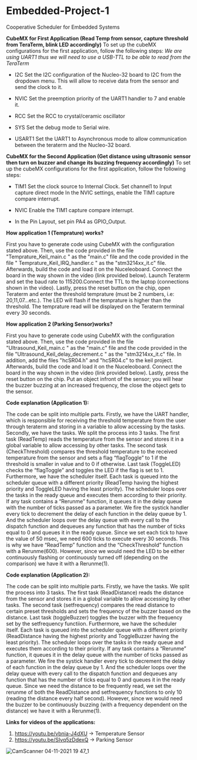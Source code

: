 # Embedded-Project-1
Cooperative Scheduler for Embedded Systems

**CubeMX for First Application (Read Temp from sensor, capture threshold from TeraTerm, blink LED accordingly)**
To set up the cubeMX configurations for the first application, follow the following steps:
*We are using UART1 thus we will need to use a USB-TTL to be able to read from the TeraTerm*

- I2C
  Set the I2C configuration of the Nucleo-32 board to I2C from the dropdown menu. This will allow to receive data from the sensor and send the clock to it.

- NVIC
  Set the preemption priority of the UART1 handler to 7 and enable it.

- RCC
  Set the RCC to crystal/ceramic oscillator
  
- SYS
  Set the debug mode to Serial wire.

- USART1
  Set the UART1 to Asynchronous mode to allow communication between the teraterm and the Nucleo-32 board. 


**CubeMX for the Second Application (Get distance using ultrasonic sensor then turn on buzzer and change its buzzing frequency accordingly)**
To set up the cubeMX configurations for the first application, follow the following steps:

- TIM1
  Set the clock source to Internal Clock.
  Set channel1 to Input capture direct mode
  In the NVIC settings, enable the TIM1 capture compare interrupt.

- NVIC
  Enable the TIM1 capture compare interrupt.

- In the Pin Layout, set pin PA4 as GPIO_Output.



**How application 1 (Temprature) works?**

  First you have to generate code using CubeMX with the configuration stated above. Then, use the code provided in the file
"Temprature_Keil_main.c " as the "main.c" file and the code provided in the file " Temprature_Keil_IRQ_handler.c " as the
"stm3214xx_it.c" file. Afterwards, build the code and load it on the Nuceleoboard. Connect the board in the way shown in
the video (link provided below). Launch Teraterm and set the baud rate to 115200.Connect the TTL to the
laptop (connections shown in the video). Lastly, press the reset button on the chip, open Teraterm and enter the threshold
temprature (must be 2 numbers, i.e: 20,11,07...etc.). The LED will flash if the temprature is higher than the threshold.
The temprature read will be displayed on the Teraterm terminal every 30 seconds.


**How application 2 (Parking Sensor)works?**

  First you have to generate code using CubeMX with the configuration stated above. Then, use the code provided in the file
"Ultrasound_Keil_main.c " as the "main.c" file and the code provided in the file "Ultrasound_Keil_delay_decrement.c " as the
"stm3214xx_it.c" file. In addition, add the files "hcSR04.h" and "hcSR04.c" to the keil project. Afterwards, build the code and load
it on the Nuceleoboard. Connect the board in the way shown in the video (link provided below). Lastly, press the reset button on the chip.
Put an object infront of the sensor; you will hear the buzzer buzzing at an increased frequency, the close the object gets
to the sensor.


**Code explanation (Application 1):**

  The code can be split into multiple parts. Firstly, we have the UART handler, which is responsible for receiving the threshold temperature from the user through teraterm and storing in a variable to allow accessing by the tasks. Secondly, we have the tasks. We split the process into 3 tasks. The first task (ReadTemp) reads the temperature from the sensor and stores it in a global variable to allow accessing by other tasks. The second task (CheckThreshold) compares the threshold temperature to the received temperature from the sensor and sets a flag “flagToggle” to 1 if the threshold is smaller in value and to 0 if otherwise. Last task (ToggleLED) checks the “flagToggle” and toggles the LED if the flag is set to 1. Furthermore, we have the scheduler itself. Each task is queued into the scheduler queue with a different priority (ReadTemp having the highest priority and ToggleLED having the least priority). The scheduler loops over the tasks in the ready queue and executes them according to their priority. If any task contains a “Rerunme” function, it queues it in the delay queue with the number of ticks passed as a parameter. We fire the systick handler every tick to decrement the delay of each function in the delay queue by 1. And the scheduler loops over the delay queue with every call to the dispatch function and dequeues any function that has the number of ticks equal to 0 and queues it in the ready queue. Since we set each tick to have the value of 50 msec, we need 600 ticks to execute every 30 seconds. This is why we have “ReadTemp” function and the “CheckThreshold” function with a Rerunme(600). However, since we would need the LED to be either continuously flashing or continuously turned off (depending on the comparison) we have it with a Rerunme(1).


**Code explanation (Application 2):**

  The code can be split into multiple parts. Firstly, we have the tasks. We split the process into 3 tasks. The first task (ReadDistance) reads the distance from the sensor and stores it in a global variable to allow accessing by other tasks. The second task (setfrequency) compares the read distance to certain preset thresholds and sets the frequency of the buzzer based on the distance. Last task (toggleBuzzer) toggles the buzzer with the frequency set by the setfrequency functiion. Furthermore, we have the scheduler itself. Each task is queued into the scheduler queue with a different priority (ReadDistance having the highest priority and ToggleBuzzer having the least priority). The scheduler loops over the tasks in the ready queue and executes them according to their priority. If any task contains a “Rerunme” function, it queues it in the delay queue with the number of ticks passed as a parameter. We fire the systick handler every tick to decrement the delay of each function in the delay queue by 1. And the scheduler loops over the delay queue with every call to the dispatch function and dequeues any function that has the number of ticks equal to 0 and queues it in the ready queue. Since we need the distance to be frequently read, we set the rerunme of both the ReadDistance and setfrequency functions to only 10 (reading the distance every half second). However, since we would need the buzzer to be continuously buzzing (with a frequency dependent on the distance) we have it with a Rerunme(1).
  
  
  **Links for videos of the applications:**
1. https://youtu.be/vbnia-J4dXU  -> Temperature Sensor
2. https://youtu.be/SIvq5zDdexQ  -> Parking Sensor

![CamScanner 04-11-2021 19 47_1](https://user-images.githubusercontent.com/58788527/114315355-ea683280-9afe-11eb-969e-c5ed36dc0c75.jpg)

